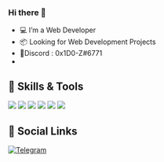 ### Hi there 👋

- 💻 I’m a Web Developer
- 📦 Looking for Web Development Projects
- 🧬Discord : 0x1D0-Z#6771
- 
## 🔧 Skills & Tools

![](https://img.shields.io/badge/OS-Linux-informational?style=flat&logo=linux&logoColor=white&color=99e836)
![](https://img.shields.io/badge/OS-Win10-informational?style=flat&logo=windows&logoColor=white&color=99e836)
![](https://img.shields.io/badge/Editor-VS_Code-informational?style=flat&logo=visual-studio-code&logoColor=white&color=99e836)
![](https://img.shields.io/badge/Code-Python-informational?style=flat&logo=python&logoColor=white&color=99e836)
![](https://img.shields.io/badge/Shell-Bash%20/%20ZSH-informational?style=flat&logo=gnu-bash&logoColor=white&color=99e836)
![](https://img.shields.io/badge/Shell-PowerShell-informational?style=flat&logo=powershell&logoColor=white&color=99e836)

## 📲 Social Links

[![Telegram](https://img.shields.io/badge/-Telegram-000000?style=flat&logo=Telegram&logoColor=0088cc)](https://t.me/S_tartarus)
